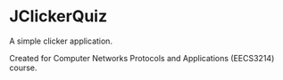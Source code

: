 # JClickerQuiz
A simple clicker application.

Created for Computer Networks Protocols and Applications (EECS3214) course.
